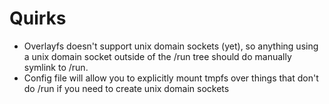 # Quirks

+ Overlayfs doesn't support unix domain sockets (yet), so anything using a unix domain socket outside of the /run tree should do manually symlink to /run.
+ Config file will allow you to explicitly mount tmpfs over things that don't do /run if you need to create unix domain sockets
